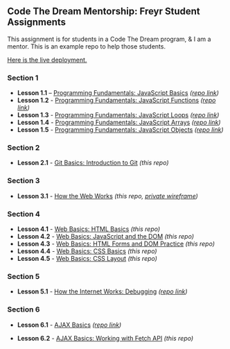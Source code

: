 ## Code The Dream Mentorship: Freyr Student Assignments

This assignment is for students in a Code The Dream program, & I am a mentor. This is an example repo to help those students.

[Here is the live deployment.](https://hayleyw7.github.io/ctd-mentor-freyr-intro/)

### Section 1

* **Lesson 1.1** – [Programming Fundamentals: JavaScript Basics](https://learn.codethedream.org/javascript-basics-op/) *([repo link](https://github.com/hayleyw7/ctd-mentor-freyr-1.1))*
* **Lesson 1.2** - [Programming Fundamentals: JavaScript Functions](https://learn.codethedream.org/javascript-functions-op/) *([repo link](https://github.com/hayleyw7/ctd-mentor-freyr-1.2))*
* **Lesson 1.3** - [Programming Fundamentals: JavaScript Loops](https://learn.codethedream.org/javascript-loops-op/) *([repo link](https://github.com/hayleyw7/ctd-mentor-freyr-1.3))*
* **Lesson 1.4** - [Programming Fundamentals: JavaScript Arrays](https://learn.codethedream.org/javascript-arrays-op/) *([repo link](https://github.com/hayleyw7/ctd-mentor-freyr-1.4))*
* **Lesson 1.5** - [Programming Fundamentals: JavaScript Objects](https://learn.codethedream.org/javascript-objects-op/) *([repo link](https://github.com/hayleyw7/ctd-mentor-freyr-1.5))*

### Section 2

* **Lesson 2.1** - [Git Basics: Introduction to Git](https://learn.codethedream.org/git-basics-op/) *(this repo)*

### Section 3

* **Lesson 3.1** - [How the Web Works](https://learn.codethedream.org/how-the-web-works-op/) *(this repo, [private wireframe](https://whimsical.com/board-EuVc23dgkvWksvNeXCg7xm))*

### Section 4

* **Lesson 4.1** - [Web Basics: HTML Basics](https://learn.codethedream.org/html-basics-op/) *(this repo)*
* **Lesson 4.2** - [Web Basics: JavaScript and the DOM](https://learn.codethedream.org/javascript-and-the-dom-op/) *(this repo)*
* **Lesson 4.3** - [Web Basics: HTML Forms and DOM Practice](https://learn.codethedream.org/html-forms-and-dom-practice-op/) *(this repo)*
* **Lesson 4.4** - [Web Basics: CSS Basics](https://learn.codethedream.org/css-basics-op/) *(this repo)*
* **Lesson 4.5** - [Web Basics: CSS Layout](https://learn.codethedream.org/css-layout-op/) *(this repo)*

### Section 5

* **Lesson 5.1** - [How the Internet Works: Debugging](https://learn.codethedream.org/debugging-op/) *([repo link](https://github.com/hayleyw7/ctd-mentor-freyr-5.1))*

### Section 6

* **Lesson 6.1** - [AJAX Basics](https://learn.codethedream.org/ajax-basics-op/) *([repo link](https://github.com/hayleyw7/ctd-mentor-freyr-5.1))*

* **Lesson 6.2** - [AJAX Basics: Working with Fetch API](https://learn.codethedream.org/working-with-fetch-api-op/) *(this repo)*
